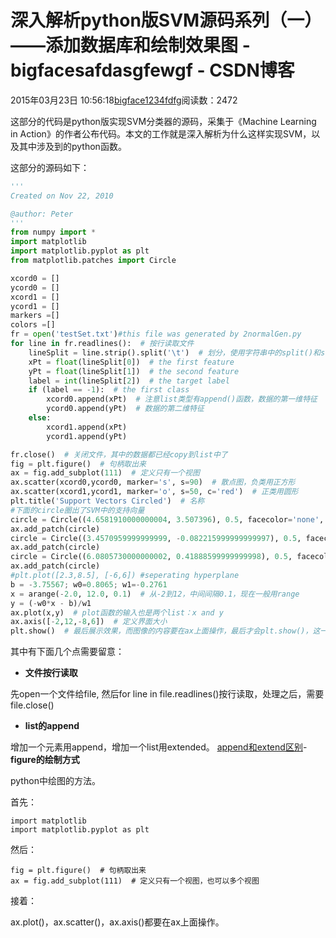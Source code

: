 # 深入解析python版SVM源码系列（一）——添加数据库和绘制效果图 - bigfacesafdasgfewgf - CSDN博客





2015年03月23日 10:56:18[bigface1234fdfg](https://me.csdn.net/puqutogether)阅读数：2472








这部分的代码是python版实现SVM分类器的源码，采集于《Machine Learning in Action》的作者公布代码。本文的工作就是深入解析为什么这样实现SVM，以及其中涉及到的python函数。 

这部分的源码如下：

```python
'''
Created on Nov 22, 2010

@author: Peter
'''
from numpy import *
import matplotlib
import matplotlib.pyplot as plt
from matplotlib.patches import Circle

xcord0 = []
ycord0 = []
xcord1 = []
ycord1 = []
markers =[]
colors =[]
fr = open('testSet.txt')#this file was generated by 2normalGen.py
for line in fr.readlines():  # 按行读取文件
    lineSplit = line.strip().split('\t')  # 划分，使用字符串中的split()和strip()函数，它们经常在一起出现，注意：划分之后是list形式
    xPt = float(lineSplit[0])  # the first feature
    yPt = float(lineSplit[1])  # the second feature
    label = int(lineSplit[2])  # the target label 
    if (label == -1):  # the first class
        xcord0.append(xPt)  # 注意list类型有append()函数，数据的第一维特征
        ycord0.append(yPt)  # 数据的第二维特征
    else:
        xcord1.append(xPt)
        ycord1.append(yPt)

fr.close()  # 关闭文件，其中的数据都已经copy到list中了
fig = plt.figure()  # 句柄取出来
ax = fig.add_subplot(111)  # 定义只有一个视图
ax.scatter(xcord0,ycord0, marker='s', s=90)  # 散点图，负类用正方形
ax.scatter(xcord1,ycord1, marker='o', s=50, c='red')  # 正类用圆形
plt.title('Support Vectors Circled')  # 名称
#下面的circle圈出了SVM中的支持向量
circle = Circle((4.6581910000000004, 3.507396), 0.5, facecolor='none', edgecolor=(0,0.8,0.8), linewidth=3, alpha=0.5)
ax.add_patch(circle)
circle = Circle((3.4570959999999999, -0.082215999999999997), 0.5, facecolor='none', edgecolor=(0,0.8,0.8), linewidth=3, alpha=0.5)
ax.add_patch(circle)
circle = Circle((6.0805730000000002, 0.41888599999999998), 0.5, facecolor='none', edgecolor=(0,0.8,0.8), linewidth=3, alpha=0.5)
ax.add_patch(circle)
#plt.plot([2.3,8.5], [-6,6]) #seperating hyperplane
b = -3.75567; w0=0.8065; w1=-0.2761
x = arange(-2.0, 12.0, 0.1)  # 从-2到12，中间间隔0.1，现在一般用range
y = (-w0*x - b)/w1
ax.plot(x,y)  # plot函数的输入也是两个list：x and y
ax.axis([-2,12,-8,6])  # 定义界面大小
plt.show()  # 最后展示效果，而图像的内容要在ax上面操作，最后才会plt.show()，这一点和MATLAB有区别
```

其中有下面几个点需要留意：
- **文件按行读取**

先open一个文件给file, 然后for line in file.readlines()按行读取，处理之后，需要file.close()
- **list的append**

增加一个元素用append，增加一个list用extended。 
[append和extend区别](http://blog.csdn.net/puqutogether/article/details/44560141)- **figure的绘制方式**

python中绘图的方法。 

首先：
```
import matplotlib
import matplotlib.pyplot as plt
```

然后：

```
fig = plt.figure()  # 句柄取出来
ax = fig.add_subplot(111)  # 定义只有一个视图，也可以多个视图
```

接着： 

ax.plot()，ax.scatter()，ax.axis()都要在ax上面操作。





